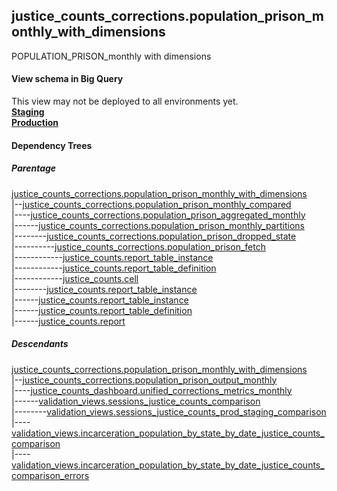 ## justice_counts_corrections.population_prison_monthly_with_dimensions
POPULATION_PRISON_monthly with dimensions

#### View schema in Big Query
This view may not be deployed to all environments yet.<br/>
[**Staging**](https://console.cloud.google.com/bigquery?pli=1&p=recidiviz-staging&page=table&project=recidiviz-staging&d=justice_counts_corrections&t=population_prison_monthly_with_dimensions)
<br/>
[**Production**](https://console.cloud.google.com/bigquery?pli=1&p=recidiviz-123&page=table&project=recidiviz-123&d=justice_counts_corrections&t=population_prison_monthly_with_dimensions)
<br/>

#### Dependency Trees

##### Parentage
[justice_counts_corrections.population_prison_monthly_with_dimensions](../justice_counts_corrections/population_prison_monthly_with_dimensions.md) <br/>
|--[justice_counts_corrections.population_prison_monthly_compared](../justice_counts_corrections/population_prison_monthly_compared.md) <br/>
|----[justice_counts_corrections.population_prison_aggregated_monthly](../justice_counts_corrections/population_prison_aggregated_monthly.md) <br/>
|------[justice_counts_corrections.population_prison_monthly_partitions](../justice_counts_corrections/population_prison_monthly_partitions.md) <br/>
|--------[justice_counts_corrections.population_prison_dropped_state](../justice_counts_corrections/population_prison_dropped_state.md) <br/>
|----------[justice_counts_corrections.population_prison_fetch](../justice_counts_corrections/population_prison_fetch.md) <br/>
|------------[justice_counts.report_table_instance](../justice_counts/report_table_instance.md) <br/>
|------------[justice_counts.report_table_definition](../justice_counts/report_table_definition.md) <br/>
|------------[justice_counts.cell](../justice_counts/cell.md) <br/>
|--------[justice_counts.report_table_instance](../justice_counts/report_table_instance.md) <br/>
|------[justice_counts.report_table_instance](../justice_counts/report_table_instance.md) <br/>
|------[justice_counts.report_table_definition](../justice_counts/report_table_definition.md) <br/>
|------[justice_counts.report](../justice_counts/report.md) <br/>


##### Descendants
[justice_counts_corrections.population_prison_monthly_with_dimensions](../justice_counts_corrections/population_prison_monthly_with_dimensions.md) <br/>
|--[justice_counts_corrections.population_prison_output_monthly](../justice_counts_corrections/population_prison_output_monthly.md) <br/>
|----[justice_counts_dashboard.unified_corrections_metrics_monthly](../justice_counts_dashboard/unified_corrections_metrics_monthly.md) <br/>
|------[validation_views.sessions_justice_counts_comparison](../validation_views/sessions_justice_counts_comparison.md) <br/>
|--------[validation_views.sessions_justice_counts_prod_staging_comparison](../validation_views/sessions_justice_counts_prod_staging_comparison.md) <br/>
|----[validation_views.incarceration_population_by_state_by_date_justice_counts_comparison](../validation_views/incarceration_population_by_state_by_date_justice_counts_comparison.md) <br/>
|----[validation_views.incarceration_population_by_state_by_date_justice_counts_comparison_errors](../validation_views/incarceration_population_by_state_by_date_justice_counts_comparison_errors.md) <br/>

